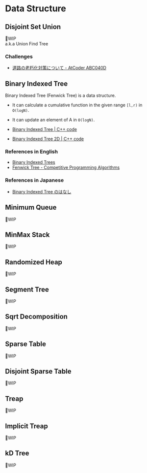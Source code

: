 # Data Structure

## Disjoint Set Union
🚧WIP  
a.k.a Union Find Tree

### Challenges
- [道路の老朽化対策について - AtCoder ABC040D](https://atcoder.jp/contests/abc040/tasks/abc040_d)

## Binary Indexed Tree

Binary Indexed Tree (Fenwick Tree) is a data structure.
- It can calculate a cumulative function in the given range `[l,r)` in `O(logN)`.
- It can update an element of A in `O(logN)`.

- [Binary Indexed Tree | C++ code](binary_indexed_tree.hpp)
- [Binary Indexed Tree 2D | C++ code](binary_indexed_tree_2d.hpp)

### References in English
- [Binary Indexed Trees](https://www.topcoder.com/thrive/articles/Binary%20Indexed%20Trees)
- [Fenwick Tree - Competitive Programming Algorithms](https://cp-algorithms.com/data_structures/fenwick.html)

### References in Japanese
- [Binary Indexed Tree のはなし](http://hos.ac/slides/20140319_bit.pdf)

## Minimum Queue
🚧WIP

## MinMax Stack
🚧WIP

## Randomized Heap
🚧WIP

## Segment Tree
🚧WIP

## Sqrt Decomposition
🚧WIP

## Sparse Table
🚧WIP

## Disjoint Sparse Table
🚧WIP

## Treap
🚧WIP

## Implicit Treap
🚧WIP

## kD Tree
🚧WIP